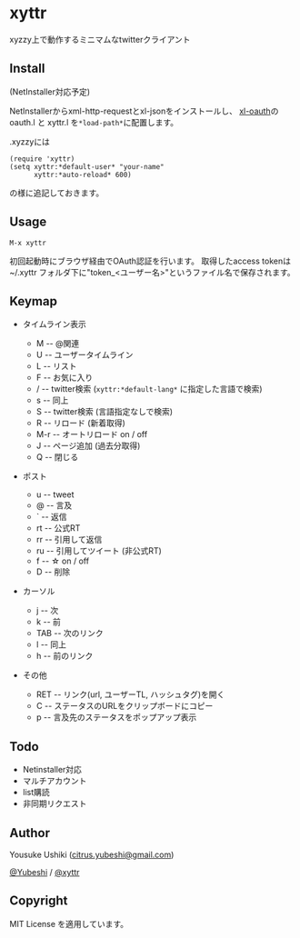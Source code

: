 # xyttr

xyzzy上で動作するミニマムなtwitterクライアント


## Install
(NetInstaller対応予定)

NetInstallerからxml-http-requestとxl-jsonをインストールし、
[xl-oauth](http://github.com/youz/xl-oauth)のoauth.l と xyttr.l を`*load-path*`に配置します。

.xyzzyには

    (require 'xyttr)
    (setq xyttr:*default-user* "your-name"
          xyttr:*auto-reload* 600)

の様に追記しておきます。


## Usage

    M-x xyttr

初回起動時にブラウザ経由でOAuth認証を行います。
取得したaccess tokenは~/.xyttr フォルダ下に"token_<ユーザー名>"というファイル名で保存されます。


## Keymap

+ タイムライン表示
    - M -- @関連
    - U -- ユーザータイムライン
    - L -- リスト
    - F -- お気に入り
    - / -- twitter検索 (`xyttr:*default-lang*` に指定した言語で検索)
    - s -- 同上
    - S -- twitter検索 (言語指定なしで検索)
    - R -- リロード (新着取得)
    - M-r -- オートリロード on / off
    - J -- ページ追加 (過去分取得)
    - Q -- 閉じる

+ ポスト
    - u -- tweet
    - @ -- 言及
    - ` -- 返信
    - rt -- 公式RT
    - rr -- 引用して返信
    - ru -- 引用してツイート (非公式RT)
    - f -- ☆ on / off
    - D -- 削除

+ カーソル
    - j -- 次
    - k -- 前
    - TAB -- 次のリンク
    - l -- 同上
    - h -- 前のリンク

+ その他
    - RET -- リンク(url, ユーザーTL, ハッシュタグ)を開く
    - C -- ステータスのURLをクリップボードにコピー
    - p -- 言及先のステータスをポップアップ表示


## Todo
* Netinstaller対応
* マルチアカウント
* list購読
* 非同期リクエスト

## Author
Yousuke Ushiki (<citrus.yubeshi@gmail.com>)

[@Yubeshi](http://twitter.com/Yubeshi/) / [@xyttr](http://twitter.com/xyttr/)

## Copyright
MIT License を適用しています。

